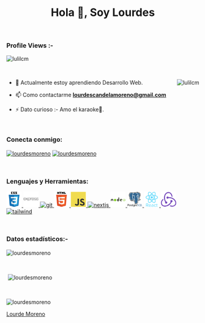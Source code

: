 <h1 align="center">Hola 👋, Soy Lourdes</h1>


<br>

<p align="right"> <h3>Profile Views :-</h3> <img src="https://komarev.com/ghpvc/?username=lulilcm-pw&label=Profile%20views&color=0e75b6&style=flat"
    alt="lulilcm" /> 
  </p>

<br>

<p><img align="right" src="https://github.com/Adam-pw/Adam-pw/blob/main/animation_500_kxa883sd.gif" alt="lulilcm" /></p>


- 🌱 Actualmente estoy aprendiendo Desarrollo Web.

- 📫 Como contactarme **lourdescandelamoreno@gmail.com**

- ⚡ Dato curioso :- Amo el karaoke🎵.

<br>

<h3 align="left">Conecta conmigo:</h3>
<p align="left">
  <a href="https://www.linkedin.com/in/lourdes-moreno-901669213" target="blank"><img align="center"
      src="https://raw.githubusercontent.com/rahuldkjain/github-profile-readme-generator/master/src/images/icons/Social/linked-in-alt.svg"
      alt="lourdesmoreno" height="30" width="40" /></a>
 <a href="https://twitter.com/luli_lcm?t=-FpKfGbpM5g2qiczORaqNQ&s=08" target="blank"><img align="center"
      src="https://raw.githubusercontent.com/rahuldkjain/github-profile-readme-generator/master/src/images/icons/Social/twitter.svg"
      alt="lourdesmoreno" height="30" width="40" /></a>
</p>

<br>

<h3 align="left">Lenguajes y Herramientas:</h3>
  <p align="left"> <a href="https://www.w3schools.com/css/" target="_blank" rel="noreferrer"> <img src="https://raw.githubusercontent.com/devicons/devicon/master/icons/css3/css3-original-wordmark.svg" alt="css3" width="40" height="40"/> </a> <a href="https://expressjs.com" target="_blank" rel="noreferrer"> <img src="https://raw.githubusercontent.com/devicons/devicon/master/icons/express/express-original-wordmark.svg" alt="express" width="40" height="40"/> </a> <a href="https://git-scm.com/" target="_blank" rel="noreferrer"> <img src="https://www.vectorlogo.zone/logos/git-scm/git-scm-icon.svg" alt="git" width="40" height="40"/> </a> <a href="https://www.w3.org/html/" target="_blank" rel="noreferrer"> <img src="https://raw.githubusercontent.com/devicons/devicon/master/icons/html5/html5-original-wordmark.svg" alt="html5" width="40" height="40"/> </a> <a href="https://developer.mozilla.org/en-US/docs/Web/JavaScript" target="_blank" rel="noreferrer"> <img src="https://raw.githubusercontent.com/devicons/devicon/master/icons/javascript/javascript-original.svg" alt="javascript" width="40" height="40"/> </a> <a href="https://nextjs.org/" target="_blank" rel="noreferrer"> <img src="https://cdn.worldvectorlogo.com/logos/nextjs-2.svg" alt="nextjs" width="40" height="40"/> </a> <a href="https://nodejs.org" target="_blank" rel="noreferrer"> <img src="https://raw.githubusercontent.com/devicons/devicon/master/icons/nodejs/nodejs-original-wordmark.svg" alt="nodejs" width="40" height="40"/> </a> <a href="https://www.postgresql.org" target="_blank" rel="noreferrer"> <img src="https://raw.githubusercontent.com/devicons/devicon/master/icons/postgresql/postgresql-original-wordmark.svg" alt="postgresql" width="40" height="40"/> </a> <a href="https://reactjs.org/" target="_blank" rel="noreferrer"> <img src="https://raw.githubusercontent.com/devicons/devicon/master/icons/react/react-original-wordmark.svg" alt="react" width="40" height="40"/> </a> <a href="https://redux.js.org" target="_blank" rel="noreferrer"> <img src="https://raw.githubusercontent.com/devicons/devicon/master/icons/redux/redux-original.svg" alt="redux" width="40" height="40"/> </a> <a href="https://tailwindcss.com/" target="_blank" rel="noreferrer"> <img src="https://www.vectorlogo.zone/logos/tailwindcss/tailwindcss-icon.svg" alt="tailwind" width="40" height="40"/> </a> </p>


<br>

<h3>Datos estadísticos:-</h3>
<p><img align="center"
    src="https://github-readme-stats.vercel.app/api/top-langs?username=lulilcm&show_icons=true&locale=en&bg_color=0d1117&text_color=ffffff&layout=compact"
    alt="lourdesmoreno" 
    bg_color=#808080/></p>

<br>

<p>&nbsp;<img align="center" src="https://github-readme-stats.vercel.app/api?username=lulilcm&show_icons=true&locale=en&bg_color=0d1117&text_color=ffffff&repo=convoychat"
    alt="lourdesmoreno" /></p>

<br>

<p><img align="center" src="https://github-readme-streak-stats.herokuapp.com/?user=lulilcm&theme=dark&background=0d1117&date_format=M%20j%5B%2C%20Y%5D" alt="lourdesmoreno" /></p>
      

[Lourde Moreno](https://github.com/lulilcm)